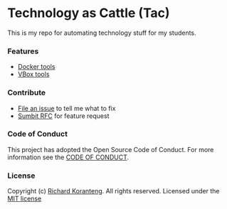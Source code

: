# Technology as Cattle (Tac)  
This is my repo for automating technology stuff for my students.

### Features
* [Docker tools](docker/linuxDocker.ps1)
* [VBox tools](vbox/)

### Contribute
* [File an issue](https://github.com/RKKoranteng/TaC-Farm/issues/new/choose) to tell me what to fix
* [Sumbit RFC](https://github.com/RKKoranteng/TaC-Farm/issues/new/choose) for feature request


### Code of Conduct
This project has adopted the Open Source Code of Conduct. For more information see the [CODE OF CONDUCT](CODE_OF_CONDUCT.md).

### License
Copyright (c) [Richard Koranteng](https://RKKoranteng.com). All rights reserved.
Licensed under the [MIT license](LICENSE.txt)
